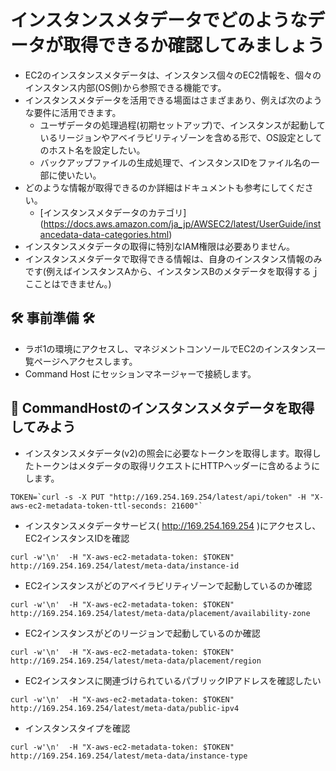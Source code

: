 # インスタンスメタデータでどのようなデータが取得できるか確認してみましょう
- EC2のインスタンスメタデータは、インスタンス個々のEC2情報を、個々のインスタンス内部(OS側)から参照できる機能です。
- インスタンスメタデータを活用できる場面はさまざまあり、例えば次のような要件に活用できます。
  - ユーザデータの処理過程(初期セットアップ)で、インスタンスが起動しているリージョンやアベイラビリティゾーンを含める形で、OS設定としてのホスト名を設定したい。
  - バックアップファイルの生成処理で、インスタンスIDをファイル名の一部に使いたい。  
- どのような情報が取得できるのか詳細はドキュメントも参考にしてください。
  - [インスタンスメタデータのカテゴリ] (https://docs.aws.amazon.com/ja_jp/AWSEC2/latest/UserGuide/instancedata-data-categories.html)
- インスタンスメタデータの取得に特別なIAM権限は必要ありません。
- インスタンスメタデータで取得できる情報は、自身のインスタンス情報のみです(例えばインスタンスAから、インスタンスBのメタデータを取得するｊこことはできません。)

## 🛠️ 事前準備 🛠️
- ラボ1の環境にアクセスし、マネジメントコンソールでEC2のインスタンス一覧ページへアクセスします。
- Command Host にセッションマネージャーで接続します。

## 🚀 CommandHostのインスタンスメタデータを取得してみよう
- インスタンスメタデータ(v2)の照会に必要なトークンを取得します。取得したトークンはメタデータの取得リクエストにHTTPヘッダーに含めるようにします。
```
TOKEN=`curl -s -X PUT "http://169.254.169.254/latest/api/token" -H "X-aws-ec2-metadata-token-ttl-seconds: 21600"`
```

- インスタンスメタデータサービス( http://169.254.169.254 )にアクセスし、EC2インスタンスIDを確認
```
curl -w'\n'  -H "X-aws-ec2-metadata-token: $TOKEN" http://169.254.169.254/latest/meta-data/instance-id
```

- EC2インスタンスがどのアベイラビリティゾーンで起動しているのか確認
```
curl -w'\n'  -H "X-aws-ec2-metadata-token: $TOKEN" http://169.254.169.254/latest/meta-data/placement/availability-zone
```

- EC2インスタンスがどのリージョンで起動しているのか確認
```
curl -w'\n'  -H "X-aws-ec2-metadata-token: $TOKEN" http://169.254.169.254/latest/meta-data/placement/region
```

- EC2インスタンスに関連づけられているパブリックIPアドレスを確認したい
```
curl -w'\n'  -H "X-aws-ec2-metadata-token: $TOKEN" http://169.254.169.254/latest/meta-data/public-ipv4
```

- インスタンスタイプを確認
```
curl -w'\n'  -H "X-aws-ec2-metadata-token: $TOKEN" http://169.254.169.254/latest/meta-data/instance-type
```
